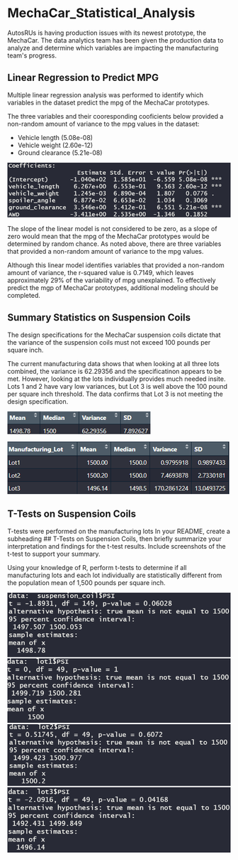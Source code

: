 # MechaCar_Statistical_Analysis

AutosRUs is having production issues with its newest prototype, the MechaCar. The data analytics team has been given the production data to analyze and determine 
which variables are impacting the manufacturing team's progress.

## Linear Regression to Predict MPG
Multiple linear regression analysis was performed to identify which variables in the dataset predict the mpg of the MechaCar prototypes.

The three variables and their cooresponding cooficients below provided a non-random amount of variance to the mpg values in the dataset:
- Vehicle length (5.08e-08)
- Vehicle weight (2.60e-12)
- Ground clearance (5.21e-08)

![Multiple regression](MultipleRegression.gif)

The slope of the linear model is not considered to be zero, as a slope of zero would mean that the mpg of the MechaCar prototypes would be determined by random chance. As noted above, there are three variables that provided a non-random amount of variance to the mpg values.

Although this linear model identifies variables that provided a non-random amount of variance, the r-squared value is 0.7149, which leaves approximately 29% of the variability of mpg unexplained. To effectively predict the mgp of MechaCar prototypes, additional modeling should be completed.

## Summary Statistics on Suspension Coils
The design specifications for the MechaCar suspension coils dictate that the variance of the suspension coils must not exceed 100 pounds per square inch.

The current manufacturing data shows that when looking at all three lots combined, the variance is 62.29356 and the specificatinon appears to be met. However, looking at the lots individually provides much needed insite. Lots 1 and 2 have vary low variances, but Lot 3 is well above the 100 pound per square inch threshold. The data confirms that Lot 3 is not meeting the design specification.

![total_summary](total_summary.gif)

![lot_summary](lot_summary.gif)

## T-Tests on Suspension Coils
T-tests were performed on the manufacturing lots
In your README, create a subheading ## T-Tests on Suspension Coils, then briefly summarize your interpretation and findings for the t-test results. Include screenshots of the t-test to support your summary.

Using your knowledge of R, perform t-tests to determine if all manufacturing lots and each lot individually are statistically different from the population mean of 1,500 pounds per square inch.

![t_test](t_test.gif)
![lot1_t_test](lot1_t_test.gif)
![lot12_t_test](lot2_t_test.gif)
![lot3_t_test](lot3_t_test.gif)
